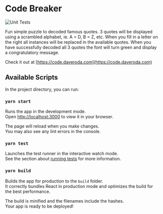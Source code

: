 # Code Breaker

![Unit Tests](https://github.com/github/docs/actions/workflows/unit-tests.yml/badge.svg?branch=main)


Fun simple puzzle to decoded famous quotes. 3 quotes will be displayed using a scrambled alphabet, 
ie. A = D, B = Z, etc. When you fill in a letter on the right all instances will be replaced in the
available quotes. When you have successfully decoded all 3 quotes the font will turn green and display
a congratulatory message.

Check it out at [https://code.daveroda.com](https://code.daveroda.com)

## Available Scripts

In the project directory, you can run:

### `yarn start`

Runs the app in the development mode.\
Open [http://localhost:3000](http://localhost:3000) to view it in your browser.

The page will reload when you make changes.\
You may also see any lint errors in the console.

### `yarn test`

Launches the test runner in the interactive watch mode.\
See the section about [running tests](https://facebook.github.io/create-react-app/docs/running-tests) for more information.

### `yarn build`

Builds the app for production to the `build` folder.\
It correctly bundles React in production mode and optimizes the build for the best performance.

The build is minified and the filenames include the hashes.\
Your app is ready to be deployed!
